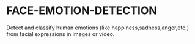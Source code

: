 # FACE-EMOTION-DETECTION
Detect and classify human emotions (like happiness,sadness,anger,etc.) from facial expressions in images or video.

